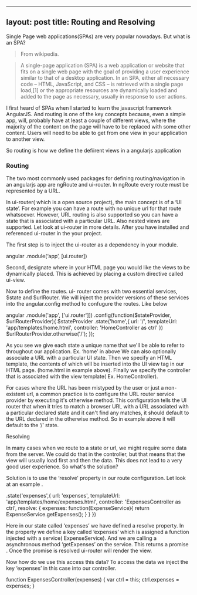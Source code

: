 
---
layout: post
title: Routing and Resolving
---


Single Page web applications(SPAs) are very popular nowadays. But what is an SPA?

>From wikipedia.

>A single-page application (SPA) is a web application or website that fits on a single web page with the goal of providing a user experience similar to that of a desktop application. In an SPA, either all necessary code – HTML, JavaScript, and CSS – is retrieved with a single page load,[1] or the appropriate resources are dynamically loaded and added to the page as necessary, usually in response to user actions.


I first heard of SPAs when I started to learn the javascript framework AngularJS. And routing is one of the key concepts because, even a simple app, will, probably have at least a couple of different views, where the majority of the content on the page will have to be replaced with some other content.  Users will need to be able to get from one view in your application to another view.

So routing is how we define the defiirent views in a angularjs application


### Routing

The two most commonly used packages for defining routing/navigation in an angularjs app are ngRoute and ui-router. In ngRoute  every route must be represented by a URL. 

In ui-router( which is a open source project), the main concept is of a ‘UI state’. For example you can have a route with no unique url for that route whatsoever. However, URL routing is  also supported so you can have a state that is associated with a particular URL. Also nested views are supported. Let look at ui-router in more details. After you have installed and referenced ui-router in the your project.

The first step is to inject the ui-router as a dependency  in your module.

angular
     .module(‘app’, [ui.router])

Second, designate where in your HTML page you would like the views to be dynamically placed. This is achieved by placing a custom directive called ui-view.
	<ui-view></uiview>

Now to  define the routes. ui- router comes with two essential services, $state and $urlRouter. We will inject the provider versions of these services into the angular.config method to confugure the routes. Like below

angular
  .module('app', ['ui.router']])
  .config(function($stateProvider, $urlRouterProvider){
    $stateProvider
      .state('home',{
        url: '/',
        templateUrl: 'app/templates/home.html',
        controller: 'HomeController as ctrl'
      })
$urlRouterProvider.otherwise('/');
  });


As you see we give each state a unique name that we'll be able to refer to throughout our application. Ex. ‘home’ in above We can also optionally associate a URL with a particular UI state. Then  we specify an HTML template, the contents of which will be inserted into the UI view tag in our HTML page. (home.html in example above). Finally we specify the controller that is associated with the view template( Ex. HomeController).

For cases where the URL has been mistyped by the user or just a non-existent url, a common practice is to configure the URL router service provider by executing it's otherwise method. This configuration tells the UI router that when it tries to match a browser URL with a URL associated with a particular declared state and it can't find any matches, it should default to the URL declared in the otherwise method. So in example above it will default to the ‘/’ state.



Resolving

In many cases when we route to a state or url, we might require some data from the server. We could do that in the controller, but that means that the view will usually load first and then  the data.  This does not lead to a very good user experience. So what's the solution?

Solution is to use the ‘resolve’ property in our route configuration. Let look at an example . 

 .state('expenses',{
        url: 'expenses',
        templateUrl: 'app/templates/home/expenses.html',
        controller: 'ExpensesController as ctrl',
        resolve: {
          expenses: function(ExpenseService){
            return ExpenseService.getExpenses();
          }
        }
      })

Here in our state called ‘expenses’  we have defined a resolve property.  In the property we define a key called ‘expenses’  which is assigned a function  injected with a service( ExpenseService). And we are calling a asynchronous method ‘getExpenses’ on the service.
This returns a promise . Once the promise is resolved ui-router will render the view.

Now how do we use this access this data? To access the data we inject the key ‘expenses’ in this case into our controller.

function ExpensesController(expenses) {
	var ctrl = this;
	ctrl.expenses = expenses;
}

